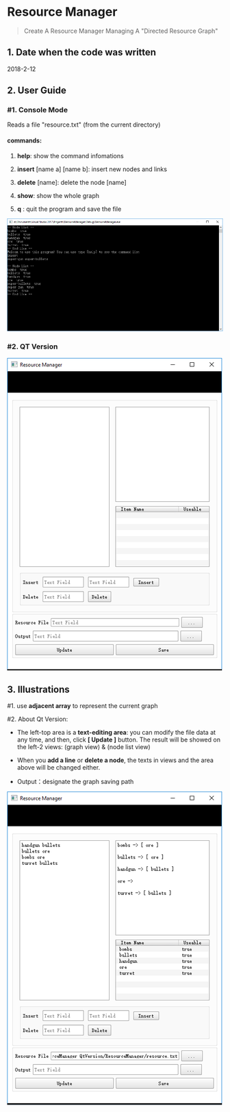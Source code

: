 # Resource Manager
> Create A Resource Manager Managing A "Directed Resource Graph" 

## 1. Date when the code was written
2018-2-12

## 2. User Guide
### #1. Console Mode

Reads a file "resource.txt" (from the current directory) 

#### commands:

1. **help**: show the command infomations 
 
2. **insert** [name a] [name b]: insert new nodes and links

3. **delete** [name]: delete the node [name] 

4. **show**: show the whole graph

5. **q** : quit the program and save the file

![Console Mode](https://github.com/WinterPu/ProgrammingExercises/blob/master/ResourceManager/--%20Report%20Images%20--/Console%20Mode%20GUI.png)

### #2. QT Version
![Qt](https://github.com/WinterPu/ProgrammingExercises/blob/master/ResourceManager/--%20Report%20Images%20--/GUI.png)


## 3. Illustrations
#1. use **adjacent array** to represent the current graph

#2. About Qt Version:

+ The left-top area is a **text-editing area**: you can modify the file data at any time, and then, click **[ Update ]** button. The result will be showed on the left-2 views: (graph view) & (node list view)

+ When you **add a line** or  **delete a node**, the texts in views and the area above will be changed either.

+ Output：designate the graph saving path

![Qt Runtime](https://github.com/WinterPu/ProgrammingExercises/blob/master/ResourceManager/--%20Report%20Images%20--/Runtime.png)

